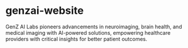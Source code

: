 # genzai-website
GenZ AI Labs pioneers advancements in neuroimaging, brain health, and medical imaging with AI-powered solutions, empowering healthcare providers with critical insights for better patient outcomes.

